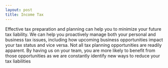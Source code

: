 ```yaml
---
layout: post
title: Income Tax
---
```


Effective tax preparation and planning can help you to minimize your future tax liability. We can help you proactively manage both your personal and business tax issues, including how upcoming business opportunities impact your tax status and vice versa. Not all tax planning opportunities are readily apparent. By having us on your team, you are more likely to benefit from those opportunities as we are constantly identify new ways to reduce your tax liabilities